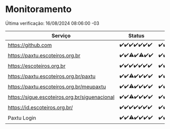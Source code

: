 # Monitoramento

Última verificação: 16/08/2024 08:06:00 -03

|Serviço|Status|Últimas 24h|
|---|---|---|
|https://github.com|<span title="2024-08-09: OK=24">✔️</span><span title="2024-08-10: OK=24">✔️</span><span title="2024-08-11: OK=23">✔️</span><span title="2024-08-12: OK=23">✔️</span><span title="2024-08-13: OK=23">✔️</span><span title="2024-08-14: OK=23">✔️</span><span title="2024-08-15: OK=12">✔️</span>|<span title="15/08/2024 09:14:00 -03 : 200">✔️</span><span title="15/08/2024 10:11:00 -03 : 200">✔️</span><span title="15/08/2024 11:06:00 -03 : 200">✔️</span><span title="15/08/2024 12:07:00 -03 : 200">✔️</span><span title="15/08/2024 13:08:00 -03 : 200">✔️</span><span title="15/08/2024 14:06:00 -03 : 200">✔️</span><span title="15/08/2024 15:10:00 -03 : 200">✔️</span><span title="15/08/2024 16:04:00 -03 : 200">✔️</span><span title="15/08/2024 17:07:00 -03 : 200">✔️</span><span title="15/08/2024 18:07:00 -03 : 200">✔️</span><span title="15/08/2024 19:07:00 -03 : 200">✔️</span><span title="15/08/2024 20:06:00 -03 : 200">✔️</span><span title="15/08/2024 21:35:00 -03 : 200">✔️</span><span title="15/08/2024 22:58:00 -03 : 200">✔️</span><span title="15/08/2024 23:33:00 -03 : 200">✔️</span><span title="16/08/2024 00:10:00 -03 : 200">✔️</span><span title="16/08/2024 01:09:00 -03 : 200">✔️</span><span title="16/08/2024 02:07:00 -03 : 200">✔️</span><span title="16/08/2024 03:10:00 -03 : 200">✔️</span><span title="16/08/2024 04:08:00 -03 : 200">✔️</span><span title="16/08/2024 05:10:00 -03 : 200">✔️</span><span title="16/08/2024 06:08:00 -03 : 200">✔️</span><span title="16/08/2024 07:08:00 -03 : 200">✔️</span><span title="16/08/2024 08:06:00 -03 : 200">✔️</span>|
|https://paxtu.escoteiros.org.br|<span title="2024-08-09: OK=24">✔️</span><span title="2024-08-10: OK=24">✔️</span><span title="2024-08-11: OK=22, Falhas=1">⚠️</span><span title="2024-08-12: OK=23">✔️</span><span title="2024-08-13: OK=22, Falhas=1">⚠️</span><span title="2024-08-14: OK=23">✔️</span><span title="2024-08-15: OK=12">✔️</span>|<span title="15/08/2024 09:14:00 -03 : 200">✔️</span><span title="15/08/2024 10:11:00 -03 : 200">✔️</span><span title="15/08/2024 11:06:00 -03 : 200">✔️</span><span title="15/08/2024 12:07:00 -03 : 200">✔️</span><span title="15/08/2024 13:08:00 -03 : 200">✔️</span><span title="15/08/2024 14:06:00 -03 : 200">✔️</span><span title="15/08/2024 15:10:00 -03 : 200">✔️</span><span title="15/08/2024 16:04:00 -03 : 200">✔️</span><span title="15/08/2024 17:07:00 -03 : 200">✔️</span><span title="15/08/2024 18:07:00 -03 : 200">✔️</span><span title="15/08/2024 19:07:00 -03 : 200">✔️</span><span title="15/08/2024 20:06:00 -03 : 200">✔️</span><span title="15/08/2024 21:35:00 -03 : 200">✔️</span><span title="15/08/2024 22:58:00 -03 : 200">✔️</span><span title="15/08/2024 23:33:00 -03 : 200">✔️</span><span title="16/08/2024 00:10:00 -03 : 200">✔️</span><span title="16/08/2024 01:09:00 -03 : 200">✔️</span><span title="16/08/2024 02:07:00 -03 : 200">✔️</span><span title="16/08/2024 03:10:00 -03 : 200">✔️</span><span title="16/08/2024 04:08:00 -03 : 200">✔️</span><span title="16/08/2024 05:10:00 -03 : 200">✔️</span><span title="16/08/2024 06:08:00 -03 : 200">✔️</span><span title="16/08/2024 07:08:00 -03 : 200">✔️</span><span title="16/08/2024 08:06:00 -03 : 200">✔️</span>|
|https://escoteiros.org.br|<span title="2024-08-09: OK=24">✔️</span><span title="2024-08-10: OK=24">✔️</span><span title="2024-08-11: OK=23">✔️</span><span title="2024-08-12: OK=23">✔️</span><span title="2024-08-13: OK=23">✔️</span><span title="2024-08-14: OK=23">✔️</span><span title="2024-08-15: OK=12">✔️</span>|<span title="15/08/2024 09:14:00 -03 : 200">✔️</span><span title="15/08/2024 10:11:00 -03 : 200">✔️</span><span title="15/08/2024 11:06:00 -03 : 200">✔️</span><span title="15/08/2024 12:07:00 -03 : 200">✔️</span><span title="15/08/2024 13:08:00 -03 : 200">✔️</span><span title="15/08/2024 14:06:00 -03 : 200">✔️</span><span title="15/08/2024 15:10:00 -03 : 200">✔️</span><span title="15/08/2024 16:04:00 -03 : 200">✔️</span><span title="15/08/2024 17:07:00 -03 : 200">✔️</span><span title="15/08/2024 18:07:00 -03 : 200">✔️</span><span title="15/08/2024 19:07:00 -03 : 200">✔️</span><span title="15/08/2024 20:07:00 -03 : 200">✔️</span><span title="15/08/2024 21:35:00 -03 : 200">✔️</span><span title="15/08/2024 22:58:00 -03 : 200">✔️</span><span title="15/08/2024 23:33:00 -03 : 200">✔️</span><span title="16/08/2024 00:10:00 -03 : 200">✔️</span><span title="16/08/2024 01:09:00 -03 : 200">✔️</span><span title="16/08/2024 02:07:00 -03 : 200">✔️</span><span title="16/08/2024 03:10:00 -03 : 200">✔️</span><span title="16/08/2024 04:08:00 -03 : 200">✔️</span><span title="16/08/2024 05:10:00 -03 : 200">✔️</span><span title="16/08/2024 06:08:00 -03 : 200">✔️</span><span title="16/08/2024 07:08:00 -03 : 200">✔️</span><span title="16/08/2024 08:06:00 -03 : 200">✔️</span>|
|https://paxtu.escoteiros.org.br/paxtu|<span title="2024-08-09: OK=24">✔️</span><span title="2024-08-10: OK=24">✔️</span><span title="2024-08-11: OK=22, Falhas=1">⚠️</span><span title="2024-08-12: OK=23">✔️</span><span title="2024-08-13: OK=23">✔️</span><span title="2024-08-14: OK=23">✔️</span><span title="2024-08-15: OK=12">✔️</span>|<span title="15/08/2024 09:14:00 -03 : 200">✔️</span><span title="15/08/2024 10:11:00 -03 : 200">✔️</span><span title="15/08/2024 11:06:00 -03 : 200">✔️</span><span title="15/08/2024 12:07:00 -03 : 0">❌</span><span title="15/08/2024 13:08:00 -03 : 200">✔️</span><span title="15/08/2024 14:06:00 -03 : 200">✔️</span><span title="15/08/2024 15:10:00 -03 : 200">✔️</span><span title="15/08/2024 16:04:00 -03 : 200">✔️</span><span title="15/08/2024 17:07:00 -03 : 200">✔️</span><span title="15/08/2024 18:07:00 -03 : 200">✔️</span><span title="15/08/2024 19:07:00 -03 : 200">✔️</span><span title="15/08/2024 20:07:00 -03 : 200">✔️</span><span title="15/08/2024 21:35:00 -03 : 200">✔️</span><span title="15/08/2024 22:58:00 -03 : 200">✔️</span><span title="15/08/2024 23:33:00 -03 : 200">✔️</span><span title="16/08/2024 00:10:00 -03 : 200">✔️</span><span title="16/08/2024 01:09:00 -03 : 200">✔️</span><span title="16/08/2024 02:07:00 -03 : 200">✔️</span><span title="16/08/2024 03:10:00 -03 : 200">✔️</span><span title="16/08/2024 04:08:00 -03 : 200">✔️</span><span title="16/08/2024 05:10:00 -03 : 200">✔️</span><span title="16/08/2024 06:08:00 -03 : 200">✔️</span><span title="16/08/2024 07:08:00 -03 : 200">✔️</span><span title="16/08/2024 08:06:00 -03 : 200">✔️</span>|
|https://paxtu.escoteiros.org.br/meupaxtu|<span title="2024-08-09: OK=24">✔️</span><span title="2024-08-10: OK=24">✔️</span><span title="2024-08-11: OK=22, Falhas=1">⚠️</span><span title="2024-08-12: OK=23">✔️</span><span title="2024-08-13: OK=23">✔️</span><span title="2024-08-14: OK=23">✔️</span><span title="2024-08-15: OK=12">✔️</span>|<span title="15/08/2024 09:14:00 -03 : 200">✔️</span><span title="15/08/2024 10:11:00 -03 : 200">✔️</span><span title="15/08/2024 11:07:00 -03 : 200">✔️</span><span title="15/08/2024 12:07:00 -03 : 200">✔️</span><span title="15/08/2024 13:08:00 -03 : 200">✔️</span><span title="15/08/2024 14:06:00 -03 : 200">✔️</span><span title="15/08/2024 15:10:00 -03 : 200">✔️</span><span title="15/08/2024 16:04:00 -03 : 200">✔️</span><span title="15/08/2024 17:07:00 -03 : 200">✔️</span><span title="15/08/2024 18:07:00 -03 : 200">✔️</span><span title="15/08/2024 19:07:00 -03 : 200">✔️</span><span title="15/08/2024 20:07:00 -03 : 200">✔️</span><span title="15/08/2024 21:35:00 -03 : 200">✔️</span><span title="15/08/2024 22:58:00 -03 : 200">✔️</span><span title="15/08/2024 23:33:00 -03 : 200">✔️</span><span title="16/08/2024 00:10:00 -03 : 200">✔️</span><span title="16/08/2024 01:09:00 -03 : 200">✔️</span><span title="16/08/2024 02:07:00 -03 : 200">✔️</span><span title="16/08/2024 03:10:00 -03 : 200">✔️</span><span title="16/08/2024 04:08:00 -03 : 200">✔️</span><span title="16/08/2024 05:10:00 -03 : 200">✔️</span><span title="16/08/2024 06:08:00 -03 : 200">✔️</span><span title="16/08/2024 07:08:00 -03 : 200">✔️</span><span title="16/08/2024 08:06:00 -03 : 200">✔️</span>|
|https://sigue.escoteiros.org.br/siguenacional|<span title="2024-08-09: OK=24">✔️</span><span title="2024-08-10: OK=24">✔️</span><span title="2024-08-11: OK=22, Falhas=1">⚠️</span><span title="2024-08-12: OK=23">✔️</span><span title="2024-08-13: OK=23">✔️</span><span title="2024-08-14: OK=23">✔️</span><span title="2024-08-15: OK=12">✔️</span>|<span title="15/08/2024 09:14:00 -03 : 200">✔️</span><span title="15/08/2024 10:11:00 -03 : 200">✔️</span><span title="15/08/2024 11:07:00 -03 : 200">✔️</span><span title="15/08/2024 12:07:00 -03 : 200">✔️</span><span title="15/08/2024 13:08:00 -03 : 200">✔️</span><span title="15/08/2024 14:06:00 -03 : 200">✔️</span><span title="15/08/2024 15:10:00 -03 : 200">✔️</span><span title="15/08/2024 16:04:00 -03 : 200">✔️</span><span title="15/08/2024 17:07:00 -03 : 200">✔️</span><span title="15/08/2024 18:07:00 -03 : 200">✔️</span><span title="15/08/2024 19:07:00 -03 : 200">✔️</span><span title="15/08/2024 20:07:00 -03 : 200">✔️</span><span title="15/08/2024 21:35:00 -03 : 200">✔️</span><span title="15/08/2024 22:58:00 -03 : 200">✔️</span><span title="15/08/2024 23:33:00 -03 : 200">✔️</span><span title="16/08/2024 00:10:00 -03 : 200">✔️</span><span title="16/08/2024 01:09:00 -03 : 200">✔️</span><span title="16/08/2024 02:07:00 -03 : 200">✔️</span><span title="16/08/2024 03:10:00 -03 : 200">✔️</span><span title="16/08/2024 04:08:00 -03 : 200">✔️</span><span title="16/08/2024 05:10:00 -03 : 200">✔️</span><span title="16/08/2024 06:08:00 -03 : 200">✔️</span><span title="16/08/2024 07:08:00 -03 : 200">✔️</span><span title="16/08/2024 08:06:00 -03 : 200">✔️</span>|
|https://id.escoteiros.org.br/|<span title="2024-08-09: OK=24">✔️</span><span title="2024-08-10: OK=24">✔️</span><span title="2024-08-11: OK=23">✔️</span><span title="2024-08-12: OK=23">✔️</span><span title="2024-08-13: OK=23">✔️</span><span title="2024-08-14: OK=23">✔️</span><span title="2024-08-15: OK=12">✔️</span>|<span title="15/08/2024 09:14:00 -03 : 200">✔️</span><span title="15/08/2024 10:11:00 -03 : 200">✔️</span><span title="15/08/2024 11:07:00 -03 : 200">✔️</span><span title="15/08/2024 12:07:00 -03 : 200">✔️</span><span title="15/08/2024 13:08:00 -03 : 200">✔️</span><span title="15/08/2024 14:06:00 -03 : 200">✔️</span><span title="15/08/2024 15:10:00 -03 : 200">✔️</span><span title="15/08/2024 16:04:00 -03 : 200">✔️</span><span title="15/08/2024 17:07:00 -03 : 200">✔️</span><span title="15/08/2024 18:07:00 -03 : 200">✔️</span><span title="15/08/2024 19:07:00 -03 : 200">✔️</span><span title="15/08/2024 20:07:00 -03 : 200">✔️</span><span title="15/08/2024 21:35:00 -03 : 200">✔️</span><span title="15/08/2024 22:58:00 -03 : 200">✔️</span><span title="15/08/2024 23:33:00 -03 : 200">✔️</span><span title="16/08/2024 00:10:00 -03 : 200">✔️</span><span title="16/08/2024 01:09:00 -03 : 200">✔️</span><span title="16/08/2024 02:07:00 -03 : 200">✔️</span><span title="16/08/2024 03:10:00 -03 : 200">✔️</span><span title="16/08/2024 04:08:00 -03 : 200">✔️</span><span title="16/08/2024 05:10:00 -03 : 200">✔️</span><span title="16/08/2024 06:08:00 -03 : 200">✔️</span><span title="16/08/2024 07:08:00 -03 : 200">✔️</span><span title="16/08/2024 08:06:00 -03 : 200">✔️</span>|
|Paxtu Login|<span title="2024-08-09: OK=24">✔️</span><span title="2024-08-10: OK=24">✔️</span><span title="2024-08-11: OK=22, Falhas=1">⚠️</span><span title="2024-08-12: OK=23">✔️</span><span title="2024-08-13: OK=23">✔️</span><span title="2024-08-14: OK=23">✔️</span><span title="2024-08-15: OK=12">✔️</span>|<span title="15/08/2024 09:14:00 -03 : 200">✔️</span><span title="15/08/2024 10:11:00 -03 : 200">✔️</span><span title="15/08/2024 11:07:00 -03 : 200">✔️</span><span title="15/08/2024 12:07:00 -03 : 200">✔️</span><span title="15/08/2024 13:08:00 -03 : 200">✔️</span><span title="15/08/2024 14:06:00 -03 : 200">✔️</span><span title="15/08/2024 15:10:00 -03 : 200">✔️</span><span title="15/08/2024 16:04:00 -03 : 200">✔️</span><span title="15/08/2024 17:07:00 -03 : 200">✔️</span><span title="15/08/2024 18:07:00 -03 : 200">✔️</span><span title="15/08/2024 19:07:00 -03 : 200">✔️</span><span title="15/08/2024 20:07:00 -03 : 200">✔️</span><span title="15/08/2024 21:35:00 -03 : 200">✔️</span><span title="15/08/2024 22:58:00 -03 : 200">✔️</span><span title="15/08/2024 23:33:00 -03 : 200">✔️</span><span title="16/08/2024 00:10:00 -03 : 200">✔️</span><span title="16/08/2024 01:09:00 -03 : 200">✔️</span><span title="16/08/2024 02:07:00 -03 : 200">✔️</span><span title="16/08/2024 03:10:00 -03 : 200">✔️</span><span title="16/08/2024 04:08:00 -03 : 200">✔️</span><span title="16/08/2024 05:10:00 -03 : 200">✔️</span><span title="16/08/2024 06:08:00 -03 : 200">✔️</span><span title="16/08/2024 07:08:00 -03 : 200">✔️</span><span title="16/08/2024 08:06:00 -03 : 200">✔️</span>|

